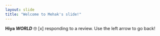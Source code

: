 ```yaml
---
layout: slide
title: "Welcome to Mehak's slide!"
---
```

__Hiya *WORLD*__ :nerd_face:
[x] responding to a review.
Use the left arrow to go back!
